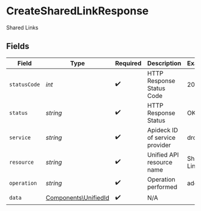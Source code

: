 # CreateSharedLinkResponse

Shared Links


## Fields

| Field                                                        | Type                                                         | Required                                                     | Description                                                  | Example                                                      |
| ------------------------------------------------------------ | ------------------------------------------------------------ | ------------------------------------------------------------ | ------------------------------------------------------------ | ------------------------------------------------------------ |
| `statusCode`                                                 | *int*                                                        | :heavy_check_mark:                                           | HTTP Response Status Code                                    | 200                                                          |
| `status`                                                     | *string*                                                     | :heavy_check_mark:                                           | HTTP Response Status                                         | OK                                                           |
| `service`                                                    | *string*                                                     | :heavy_check_mark:                                           | Apideck ID of service provider                               | dropbox                                                      |
| `resource`                                                   | *string*                                                     | :heavy_check_mark:                                           | Unified API resource name                                    | Shared Links                                                 |
| `operation`                                                  | *string*                                                     | :heavy_check_mark:                                           | Operation performed                                          | add                                                          |
| `data`                                                       | [Components\UnifiedId](../../Models/Components/UnifiedId.md) | :heavy_check_mark:                                           | N/A                                                          |                                                              |
